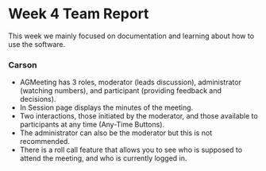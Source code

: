 # Week 4 Team Report

This week we mainly focused on documentation and learning about how to use the software.

### Carson

- AGMeeting has 3 roles, moderator (leads discussion), administrator (watching numbers), and participant (providing
  feedback and decisions).
- In Session page displays the minutes of the meeting.
- Two interactions, those initiated by the moderator, and those available to participants at any time (Any-Time Buttons).
- The administrator can also be the moderator but this is not recommended.
- There is a roll call feature that allows you to see who is supposed to attend the meeting, and who is currently logged
  in.